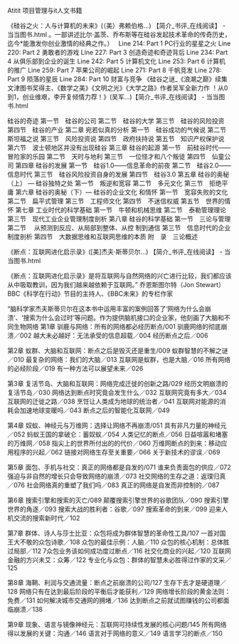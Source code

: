 Atitit 项目管理与it人文书籍 

《硅谷之火：人与计算机的未来》(（美）弗赖伯格...)
【简介_书评_在线阅读】 - 当当图书.html
。一部讲述比尔·盖茨、乔布斯等在硅谷发起技术革命的传奇历史，迄今*能激发你创业激情的经典之作。）  
	Line 214: Part 1 PC行业的星星之火
	Line 220: Part 2 勇敢者的游戏
	Line 227: Part 3 创造奇迹和奇迹背后
	Line 234: Part 4 从俱乐部到企业的诞生
	Line 242: Part 5 计算机文化
	Line 253: Part 6 计算机的推广
	Line 259: Part 7 苹果公司的崛起
	Line 271: Part 8 千帆竞发
	Line 278: Part 9 陨落的星辰
	Line 284: Part 10 财富与竞争
《硅谷之谜_《浪潮之巅》续集 文津图书奖得主、《数学之美》《文明之光》《大学之路》作者吴军全新力作
！从0到1，创业维艰，李开复倾情力荐！》(吴军...)【简介_书评_在线阅读】 - 当当图书.html

硅谷的奇迹
第一节　硅谷的公司
第二节　硅谷的大学
第三节　硅谷的风险投资
第四节　硅谷的产业
第二章 宛若似真的分析
第一节　硅谷成功的气候说
第二节　斯坦福之说
第三节　风险投资说
第四节　政府扶持说
第五节　知识产权保护说
第六节　波士顿地区并没有出现硅谷
第三章 硅谷的起源
第一节　前硅谷时代――冒险家的乐园
第二节　天时与地利
第三节　一位怪才和八个叛徒
第四节　仙童公司
第四章 硅谷的发展
第一节　硅谷1.0――信息革命的前夜
第二节　硅谷2.0――信息时代
第三节　硅谷风险投资自身的发展
第四节　硅谷3.0
第五章 硅谷的奥秘（上） ― 硅谷独特之处
第一节　叛逆和宽容
第二节　多元文化
第三节　拒绝平庸
第六章 硅谷的奥秘（下）― 硅谷的企业文化
和情怀
第一节　宽容失败的文化
第二节　扁平式管理
第三节　工程师文化
第四节　不迷信权威
第五节　世界的情怀
第七章 工业时代的科学基础
第一节　牛顿和机械思维
第二节　泰勒管理理论
第三节　现代工业企业管理制度剖析
第八章 硅谷的科学基础
第一节　三论与管理
第二节　 从预测到反应、从局部到整体、从控
制到通信
第三节　信息时代的企业制度剖析
第四节　大数据思维和互联网思维的本质
附　录　三论概述


《断点：互联网进化启示录》([美]杰夫·斯蒂贝尔...)
【简介_书评_在线阅读】 - 当当图书.html

《断点：互联网进化启示录》是将互联网与自然网络的兴亡进行比较，我们都应该从中吸取教训，因为我们越来越依赖于互联网。”
乔恩斯图尔特（Jon Stewart）
BBC《科学在行动》节目的主持人、《BBC未来》的专栏作家

“脑科学家杰夫斯蒂贝尔在这本书中运用丰富的案例回答了‘网络为什么会崩溃’、‘搜索为什么会过时’等问题。作为提供脑机接口的企业家，他刻画了大脑和不同生物网络
第1章 驯鹿与网络：所有的网络都必经历断点/001
驯鹿网络的彻底崩溃／002
越大未必越好：无法承受的信息超载／004
经历断点之后／006

第2章 蚁群、大脑和互联网：断点之后是毁灭还是重生/009
蚁群智慧的不解之谜／010
最复杂的网络：我们的大脑／013
互联网是蚁群，也是大脑／016
所有网络的必经阶段／019
有一种方法可以展望未来／026

第3章 复活节岛、大脑和互联网：网络完成迁徙的创新之路/029
经历文明崩溃的复活节岛／030
网络达到断点时究竟会发生什么／032
互联网究竟有多大／034
互联网的迁徙之路／038
烹饪让人类成为地球的统治者／041
互联网对能源的消耗会加速地球变暖吗／043
断点之后的智能化互联网／049

第4章 奴蚁、神经元与万维网：选择让网络不再崩溃/051
具有非凡力量的神经元／052
蚂蚁王国的拿破仑：蓄奴蚁／054
人类记忆的断点／056
日益喧嚣和堵塞的万维网／058
指尖上的世界所付出的的代价／060
万维网断点的到来：移动应用程序的兴起／062
链接对网络生存至关重要／066
关于新技术的谬误／069

第5章 面包、手机与社交：真正的网络都是自发的/071
谁来负责面包的供应／072
强迫与非自然的增长只会导致网络的崩溃／073
社交网络的生存之道：返璞归真／076
社会网络真的重塑了我们吗／083
真正的网络是自发而非控制的／087

第6章 搜索引擎和搜索的灭亡/089
颠覆搜索引擎世界的谷歌团队／090
搜索引擎世界的角逐／093
搜索大战的胜利者：谷歌／097
搜索革命的到来／099
迎来人机交流的搜索新时代／102

第7章 群体、诗人与莎士比亚：众包将成为群体智慧的革命性工具/107
一首对国王大不敬的众包诗歌／108
众包的最佳示例：人脑／110
众包的核心机制：总体胜过局部／112
7众包业务该如何成功度过断点／116
社交化商业的兴起／120
互联网金融的方兴未艾：众筹／122
专业化与众包：群体的智慧未必胜得过作家的文采／125

第8章 海鞘、利润与交通流量：断点之前崩溃的公司/127
生存下去才是硬道理／128
网络只有在达到最后阶段的平衡后才能获利／129
网络增长阶段的黄金法则：免费／131
如何解决城市交通网的拥堵／136
达到断点之前就试图赚钱的公司都面临崩溃／138

第9章 现象、语言与镜像神经元：互联网可持续性发展的核心问题/145
所有网络得以发展的关键：沟通／146
语言对于网络的意义／149
语言学习的断点／150
